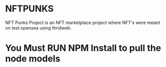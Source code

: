 # NFTPUNKS
NFT Punks Project is an NFT marketplace project where NFT's were meant on test.opensea
using thridweb.

<h1>You Must RUN NPM Install to pull the node models</h1>
